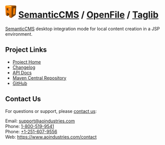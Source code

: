 # [<img src="ao-logo.png" alt="AO Logo" width="35" height="40">](https://www.aoindustries.com/) [SemanticCMS](https://semanticcms.com/) / [OpenFile](https://semanticcms.com/openfile/) / [Taglib](https://semanticcms.com/openfile/taglib/)
[SemanticCMS](https://semanticcms.com/) desktop integration mode for local content creation in a JSP environment.

## Project Links
* [Project Home](https://semanticcms.com/openfile/taglib/)
* [Changelog](https://semanticcms.com/openfile/taglib/changelog)
* [API Docs](https://semanticcms.com/openfile/taglib/apidocs/)
* [Maven Central Repository](https://search.maven.org/#search%7Cgav%7C1%7Cg:%22com.semanticcms%22%20AND%20a:%22semanticcms-openfile-taglib%22)
* [GitHub](https://github.com/aoindustries/semanticcms-openfile-taglib)

## Contact Us
For questions or support, please [contact us](https://www.aoindustries.com/contact):

Email: [support@aoindustries.com](mailto:support@aoindustries.com)  
Phone: [1-800-519-9541](tel:1-800-519-9541)  
Phone: [+1-251-607-9556](tel:+1-251-607-9556)  
Web: https://www.aoindustries.com/contact
